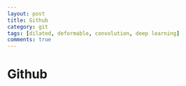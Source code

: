 ```yaml
---
layout: post
title: Github
category: git
tags: [dilated, deformable, convolution, deep learning]
comments: true
---
```


# Github
